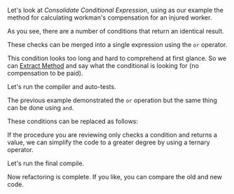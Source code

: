 Let's look at <i>Consolidate Conditional Expression</i>, using as our example the method for calculating workman's compensation for an injured worker.

As you see, there are a number of conditions that return an identical result.

These checks can be merged into a single expression using the <code>or</code> operator.

This condition looks too long and hard to comprehend at first glance. So we can <a href="/extract-method">Extract Method</a> and say what the conditional is looking for (no compensation to be paid).

Let's run the compiler and auto-tests.

The previous example demonstrated the <code>or</code> operation but the same thing can be done using <code>and</code>.

These conditions can be replaced as follows:

If the procedure you are reviewing only checks a condition and returns a value, we can simplify the code to a greater degree by using a ternary operator.

Let's run the final compile.

Now refactoring is complete. If you like, you can compare the old and new code.